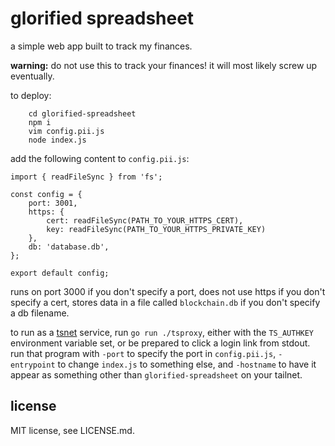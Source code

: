 # glorified spreadsheet

a simple web app built to track my finances.

**warning:** do not use this to track your finances! it will most likely screw up eventually.

to deploy:

```
    cd glorified-spreadsheet
    npm i
    vim config.pii.js
    node index.js
```

add the following content to `config.pii.js`:

```
import { readFileSync } from 'fs';

const config = {
    port: 3001,
    https: {
        cert: readFileSync(PATH_TO_YOUR_HTTPS_CERT),
        key: readFileSync(PATH_TO_YOUR_HTTPS_PRIVATE_KEY)
    },
    db: 'database.db',
};

export default config;
```

runs on port 3000 if you don't specify a port, does not use https if you don't specify a cert, stores data in a file called `blockchain.db` if you don't specify a db filename.

to run as a [tsnet](https://pkg.go.dev/tailscale.com/tsnet) service, run `go run ./tsproxy`, either with the `TS_AUTHKEY` environment variable set, or be prepared to click a login link from stdout. run that program with `-port` to specify the port in `config.pii.js`, `-entrypoint` to change `index.js` to something else, and `-hostname` to have it appear as something other than `glorified-spreadsheet` on your tailnet.

## license

MIT license, see LICENSE.md.


